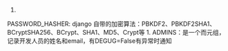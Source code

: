 1. 
PASSWORD_HASHER:
django 自带的加密算法：PBKDF2、PBKDF2SHA1、BCryptSHA256、BCrypt、SHA1、MD5、Crypt等
1. 
ADMINS：是一个而元组，记录开发人员的姓名和email，有DEGUG=False有异常时通知